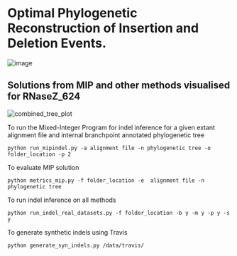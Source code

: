 # Optimal Phylogenetic Reconstruction of Insertion and Deletion Events.
![image](https://github.com/santule/indelmip/assets/20509836/27d8b32e-e88b-43cb-a71b-ddd09a87efd8)


## Solutions from MIP and other methods visualised for RNaseZ_624

![combined_tree_plot](https://github.com/santule/indelmip/assets/20509836/9a3a5840-66bf-4882-bc55-f99863e8bc31)




To run the Mixed-Integer Program for indel inference for a given extant alignment file and internal branchpoint annotated phylogenetic tree

```
python run_mipindel.py -a alignment file -n phylogenetic tree -o folder_location -p 2
```

To evaluate MIP solution 
```
python metrics_mip.py -f folder_location -e  alignment file -n phylogenetic tree
```
To run indel inference on all methods
```
python run_indel_real_datasets.py -f folder_location -b y -m y -p y -s y
```

To generate synthetic indels using Travis
```
python generate_syn_indels.py /data/travis/
```
